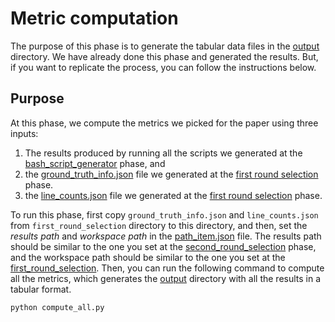 # Metric computation

The purpose of this phase is to generate the 
tabular data files in the [output](output) directory.
We have already done this phase and generated the results.
But, if you want to replicate the process, you can
follow the instructions below.

## Purpose

At this phase, we compute the metrics we picked for 
the paper using three inputs:
1. The results produced by running all the scripts we generated at
the [bash_script_generator](/bash_script_generator) phase, and
2. the [ground_truth_info.json](/first_round_selection/ground_truth_info.json)
file we generated at the [first round selection](/first_round_selection) phase.
3. the [line_counts.json](/first_round_selection/line_counts.json)
file we generated at the [first round selection](/first_round_selection) phase.

To run this phase, first copy `ground_truth_info.json` and `line_counts.json` from `first_round_selection` directory to this directory, and
then, set the *results path* and *workspace path*
in the [path_item.json](path_item.json) file. The results path should be similar to the one you set 
at the [second_round_selection](/second_round_selection) phase, and
the workspace path should be similar to the one you set at
the [first_round_selection](/first_round_selection).
Then, you can run the following command to compute all the metrics, which generates
the [output](output) directory with all the results in a tabular format.

```
python compute_all.py
```

